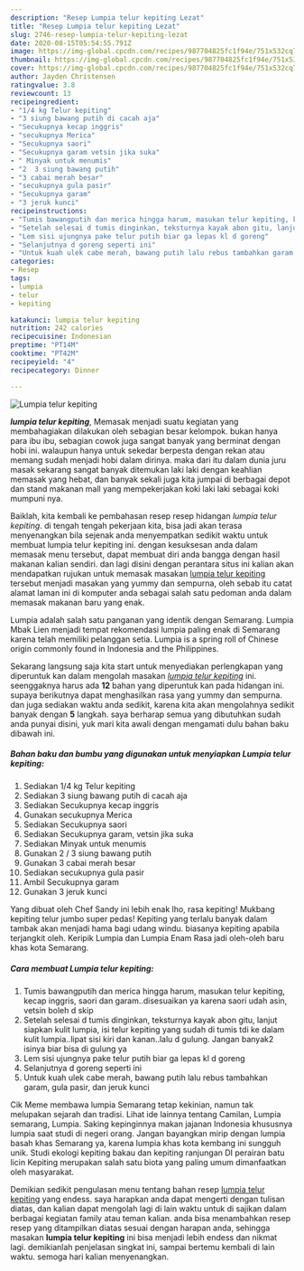 ```yaml
---
description: "Resep Lumpia telur kepiting Lezat"
title: "Resep Lumpia telur kepiting Lezat"
slug: 2746-resep-lumpia-telur-kepiting-lezat
date: 2020-08-15T05:54:55.791Z
image: https://img-global.cpcdn.com/recipes/987704825fc1f94e/751x532cq70/lumpia-telur-kepiting-foto-resep-utama.jpg
thumbnail: https://img-global.cpcdn.com/recipes/987704825fc1f94e/751x532cq70/lumpia-telur-kepiting-foto-resep-utama.jpg
cover: https://img-global.cpcdn.com/recipes/987704825fc1f94e/751x532cq70/lumpia-telur-kepiting-foto-resep-utama.jpg
author: Jayden Christensen
ratingvalue: 3.8
reviewcount: 13
recipeingredient:
- "1/4 kg Telur kepiting"
- "3 siung bawang putih di cacah aja"
- "Secukupnya kecap inggris"
- "secukupnya Merica"
- "Secukupnya saori"
- "Secukupnya garam vetsin jika suka"
- " Minyak untuk menumis"
- "2  3 siung bawang putih"
- "3 cabai merah besar"
- "secukupnya gula pasir"
- "Secukupnya garam"
- "3 jeruk kunci"
recipeinstructions:
- "Tumis bawangputih dan merica hingga harum, masukan telur kepiting, kecap inggris, saori dan garam..disesuaikan ya karena saori udah asin, vetsin boleh d skip"
- "Setelah selesai d tumis dinginkan, teksturnya kayak abon gitu, lanjut siapkan kulit lumpia, isi telur kepiting yang sudah di tumis tdi ke dalam kulit lumpia..lipat sisi kiri dan kanan..lalu d gulung. Jangan banyak2 isinya biar bisa di gulung ya"
- "Lem sisi ujungnya pake telur putih biar ga lepas kl d goreng"
- "Selanjutnya d goreng seperti ini"
- "Untuk kuah ulek cabe merah, bawang putih lalu rebus tambahkan garam, gula pasir, dan jeruk kunci"
categories:
- Resep
tags:
- lumpia
- telur
- kepiting

katakunci: lumpia telur kepiting 
nutrition: 242 calories
recipecuisine: Indonesian
preptime: "PT14M"
cooktime: "PT42M"
recipeyield: "4"
recipecategory: Dinner

---
```



![Lumpia telur kepiting](https://img-global.cpcdn.com/recipes/987704825fc1f94e/751x532cq70/lumpia-telur-kepiting-foto-resep-utama.jpg)

<b><i>lumpia telur kepiting</i></b>, Memasak menjadi suatu kegiatan yang membahagiakan dilakukan oleh sebagian besar kelompok. bukan hanya para ibu ibu, sebagian cowok juga sangat banyak yang berminat dengan hobi ini. walaupun hanya untuk sekedar berpesta dengan rekan atau memang sudah menjadi hobi dalam dirinya. maka dari itu dalam dunia juru masak sekarang sangat banyak ditemukan laki laki dengan keahlian memasak yang hebat, dan banyak sekali juga kita jumpai di berbagai depot dan stand makanan mall yang mempekerjakan koki laki laki sebagai koki mumpuni nya.

Baiklah, kita kembali ke pembahasan resep resep hidangan <i>lumpia telur kepiting</i>. di tengah tengah pekerjaan kita, bisa jadi akan terasa menyenangkan bila sejenak anda menyempatkan sedikit waktu untuk membuat lumpia telur kepiting ini. dengan kesuksesan anda dalam memasak menu tersebut, dapat membuat diri anda bangga dengan hasil makanan kalian sendiri. dan lagi disini dengan perantara situs ini kalian akan mendapatkan rujukan untuk memasak masakan <u>lumpia telur kepiting</u> tersebut menjadi masakan yang yummy dan sempurna, oleh sebab itu catat alamat laman ini di komputer anda sebagai salah satu pedoman anda dalam memasak makanan baru yang enak.

Lumpia adalah salah satu panganan yang identik dengan Semarang. Lumpia Mbak Lien menjadi tempat rekomendasi lumpia paling enak di Semarang karena telah memiliki pelanggan setia. Lumpia is a spring roll of Chinese origin commonly found in Indonesia and the Philippines.


Sekarang langsung saja kita start untuk menyediakan perlengkapan yang diperuntuk kan dalam mengolah masakan <u><i>lumpia telur kepiting</i></u> ini. seenggaknya harus ada <b>12</b> bahan yang diperuntuk kan pada hidangan ini. supaya berikutnya dapat menghasilkan rasa yang yummy dan sempurna. dan juga sediakan waktu anda sedikit, karena kita akan mengolahnya sedikit banyak dengan <b>5</b> langkah. saya berharap semua yang dibutuhkan sudah anda punyai disini, yuk mari kita awali dengan mengamati dulu bahan baku dibawah ini.

<!--inarticleads1-->

##### Bahan baku dan bumbu yang digunakan untuk menyiapkan Lumpia telur kepiting:

1. Sediakan 1/4 kg Telur kepiting
1. Sediakan 3 siung bawang putih di cacah aja
1. Sediakan Secukupnya kecap inggris
1. Gunakan secukupnya Merica
1. Sediakan Secukupnya saori
1. Sediakan Secukupnya garam, vetsin jika suka
1. Sediakan  Minyak untuk menumis
1. Gunakan 2 / 3 siung bawang putih
1. Gunakan 3 cabai merah besar
1. Sediakan secukupnya gula pasir
1. Ambil Secukupnya garam
1. Gunakan 3 jeruk kunci


Yang dibuat oleh Chef Sandy ini lebih enak lho, rasa kepiting! Mukbang kepiting telur jumbo super pedas! Kepiting yang terlalu banyak dalam tambak akan menjadi hama bagi udang windu. biasanya kepiting apabila terjangkit oleh. Keripik Lumpia dan Lumpia Enam Rasa jadi oleh-oleh baru khas kota Semarang. 

<!--inarticleads2-->

##### Cara membuat Lumpia telur kepiting:

1. Tumis bawangputih dan merica hingga harum, masukan telur kepiting, kecap inggris, saori dan garam..disesuaikan ya karena saori udah asin, vetsin boleh d skip
1. Setelah selesai d tumis dinginkan, teksturnya kayak abon gitu, lanjut siapkan kulit lumpia, isi telur kepiting yang sudah di tumis tdi ke dalam kulit lumpia..lipat sisi kiri dan kanan..lalu d gulung. Jangan banyak2 isinya biar bisa di gulung ya
1. Lem sisi ujungnya pake telur putih biar ga lepas kl d goreng
1. Selanjutnya d goreng seperti ini
1. Untuk kuah ulek cabe merah, bawang putih lalu rebus tambahkan garam, gula pasir, dan jeruk kunci


Cik Meme membawa lumpia Semarang tetap kekinian, namun tak melupakan sejarah dan tradisi. Lihat ide lainnya tentang Camilan, Lumpia semarang, Lumpia. Saking kepinginnya makan jajanan Indonesia khususnya lumpia saat studi di negeri orang. Jangan bayangkan mirip dengan lumpia basah khas Semarang ya, karena lumpia khas kota kembang ini sungguh unik. Studi ekologi kepiting bakau dan kepiting ranjungan DI perairan batu licin Kepiting merupakan salah satu biota yang paling umum dimanfaatkan oleh masyarakat. 

Demikian sedikit pengulasan menu tentang bahan resep <u>lumpia telur kepiting</u> yang endess. saya harapkan anda dapat mengerti dengan tulisan diatas, dan kalian dapat mengolah lagi di lain waktu untuk di sajikan dalam berbagai kegiatan family atau teman kalian. anda bisa menambahkan resep resep yang ditampilkan diatas sesuai dengan harapan anda, sehingga masakan <b>lumpia telur kepiting</b> ini bisa menjadi lebih endess dan nikmat lagi. demikianlah penjelasan singkat ini, sampai bertemu kembali di lain waktu. semoga hari kalian menyenangkan.
